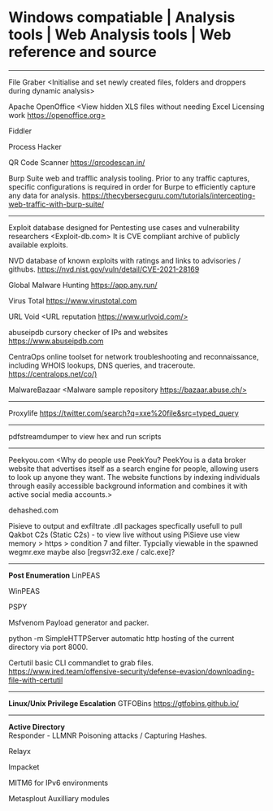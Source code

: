 # Windows compatiable | Analysis tools | Web Analysis tools | Web reference and source 

***********************

File Graber <Initialise and set newly created files, folders and droppers during dynamic analysis>

Apache OpenOffice <View hidden XLS files without needing Excel Licensing work https://openoffice.org>

Fiddler <Analyse dynamic network traffic> 

Process Hacker <Analyse processees during dynamic mode>

QR Code Scanner <https://qrcodescan.in/>

Burp Suite web and trafflic analysis tooling. Prior to any traffic captures, specific configurations is required in order for Burpe to efficiently capture any data for analysis. <https://thecybersecguru.com/tutorials/intercepting-web-traffic-with-burp-suite/>

***********************

Exploit database designed for Pentesting use cases and vulnerability researchers <Exploit-db.com>
It is CVE compliant archive of publicly available exploits.

NVD database of known exploits with ratings and links to advisories / githubs. <https://nvd.nist.gov/vuln/detail/CVE-2021-28169>

Global Malware Hunting <https://app.any.run/>

Virus Total <https://www.virustotal.com>

URL Void <URL reputation https://www.urlvoid.com/>

abuseipdb cursory checker of IPs and websites <https://www.abuseipdb.com>

CentraOps online toolset for network troubleshooting and reconnaissance, including WHOIS lookups, DNS queries, and traceroute. <https://centralops.net/co/)> 

MalwareBazaar <Malware sample repository https://bazaar.abuse.ch/>

***********************

Proxylife <https://twitter.com/search?q=xxe%20file&src=typed_query>

***********************

pdfstreamdumper to view hex and run scripts

***********************

Peekyou.com <Why do people use PeekYou?
PeekYou is a data broker website that advertises itself as a search engine for people, allowing users to look up anyone they want. The website functions by indexing individuals 
through easily accessible background information and combines it with active social media accounts.>

dehashed.com 

Pisieve to output and exfiltrate .dll packages specfically usefull to pull Qakbot C2s (Static C2s) - to view live without using PiSieve use
view memory > https > condition 7 and filter. Typcially viewable in the spawned wegmr.exe maybe also [regsvr32.exe / calc.exe]?

***********************

**Post Enumeration**
LinPEAS

WinPEAS

PSPY

Msfvenom Payload generator and packer.

python -m SimpleHTTPServer automatic http hosting of the current directory via port 8000.

Certutil basic CLI commandlet to grab files. <https://www.ired.team/offensive-security/defense-evasion/downloading-file-with-certutil>

***********************

**Linux/Unix Privilege Escalation**
GTFOBins <https://gtfobins.github.io/>

***********************

**Active Directory**  
Responder - LLMNR Poisoning attacks / Capturing Hashes.  

Relayx  

Impacket  

MITM6 for IPv6 environments    

Metasplout Auxilliary modules  


